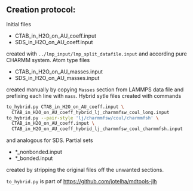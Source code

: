 ## Creation protocol:

Initial files

* CTAB_in_H2O_on_AU_coeff.input
* SDS_in_H2O_on_AU_coeff.input

created with `../lmp_input/lmp_split_datafile.input` and according pure CHARMM
system. Atom type files

* CTAB_in_H2O_on_AU_masses.input
* SDS_in_H2O_on_AU_masses.input

created manually by copying `Masses` section from LAMMPS data file and
prefixing each line with `mass`. Hybrid sytle files created with commands

```bash
to_hybrid.py CTAB_in_H2O_on_AU_coeff.input \
  CTAB_in_H2O_on_AU_coeff_hybrid_lj_charmmfsw_coul_long.input
to_hybrid.py --pair-style 'lj/charmmfsw/coul/charmmfsh' \
  CTAB_in_H2O_on_AU_coeff.input \
  CTAB_in_H2O_on_AU_coeff_hybrid_lj_charmmfsw_coul_charmmfsh.input
```
and analogous for SDS. Partial sets

* *_nonbonded.input
* *_bonded.input

created by stripping the original files off the unwanted sections.

`to_hybrid.py` is part of https://github.com/jotelha/mdtools-jlh
